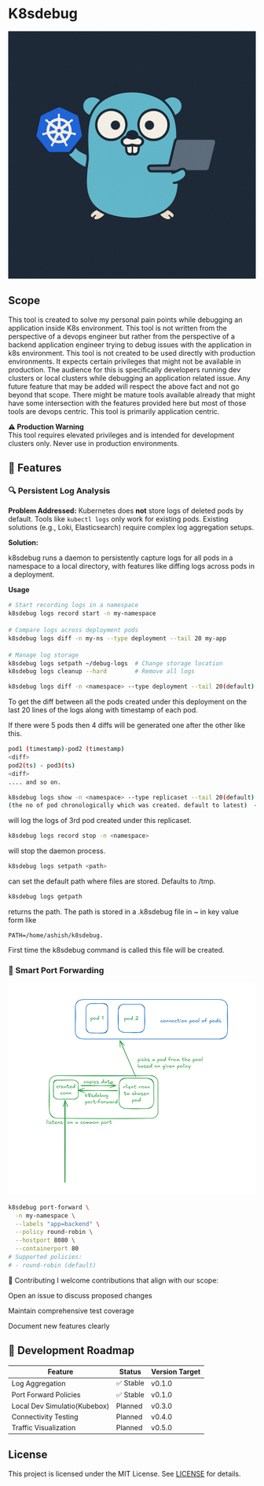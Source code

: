 # K8sdebug
![logo](./logo.png)
## Scope

This tool is created to solve my personal pain points while debugging an application inside K8s environment. This tool is not written from the perspective of a devops engineer but rather from the perspective of a backend application engineer trying to debug issues with the application in k8s environment. This tool is not created to be used directly with production environments. It expects certain privileges that might not be available in production. The audience for this is specifically developers running dev clusters or local clusters while debugging an application related issue. Any future feature that may be added will respect the above fact and not go beyond that scope. There might be mature tools available already that might have some intersection with the features provided here but most of those tools are devops centric. This tool is primarily application centric.

**⚠️ Production Warning**  
This tool requires elevated privileges and is intended for development clusters only. Never use in production environments.

## 🚀 Features

### 🔍 Persistent Log Analysis

**Problem Addressed:**
Kubernetes does **not** store logs of deleted pods by default. Tools like `kubectl logs` only work for existing pods. Existing solutions (e.g., Loki, Elasticsearch) require complex log aggregation setups.

**Solution:**

k8sdebug runs a daemon to persistently capture logs for all pods in a namespace to a local directory, with features like diffing logs across pods in a deployment.

**Usage**

```bash
# Start recording logs in a namespace
k8sdebug logs record start -n my-namespace

# Compare logs across deployment pods
k8sdebug logs diff -n my-ns --type deployment --tail 20 my-app

# Manage log storage
k8sdebug logs setpath ~/debug-logs  # Change storage location
k8sdebug logs cleanup --hard        # Remove all logs
```

``` bash
k8sdebug logs diff -n <namespace> --type deployment --tail 20(default) <name of deployment>
```

To get the diff between all the pods created under this deployment on the last 20 lines of the logs along with timestamp of each pod.

If there were 5 pods then 4 diffs will be generated one after the other like this.

```bash
pod1 (timestamp)-pod2 (timestamp)
<diff>
pod2(ts) - pod3(ts)
<diff>
.... and so on.
```

```bash
k8sdebug logs show -n <namespace> --type replicaset --tail 20(default) --index 3
(the no of pod chronologically which was created. default to latest)  <name of replicaset>
```

will log the logs of 3rd pod created under this replicaset.

```bash
k8sdebug logs record stop -n <namespace>
```

will stop the daemon process.

```bash
k8sdebug logs setpath <path>
```

can set the default path where files are stored. Defaults to /tmp.

```bash
k8sdebug logs getpath
```

returns the path. The path is stored in a .k8sdebug file in ~ in key value form like

```.env
PATH=/home/ashish/k8sdebug.
```

First time the k8sdebug command is called this file will be created.


### 🔄 Smart Port Forwarding
![arch](./archport.png)
```bash
k8sdebug port-forward \
  -n my-namespace \
  --labels "app=backend" \
  --policy round-robin \
  --hostport 8080 \
  --containerport 80
# Supported policies:
# - round-robin (default)

```
🤝 Contributing
I welcome contributions that align with our scope:

Open an issue to discuss proposed changes

Maintain comprehensive test coverage

Document new features clearly

## 📅 Development Roadmap

| Feature                | Status     | Version Target |
|------------------------|------------|----------------|
| Log Aggregation          | ✅ Stable  | v0.1.0         |
| Port Forward Policies  | ✅ Stable  | v0.1.0         |
| Local Dev Simulatio(Kubebox)   | Planned    | v0.3.0         |
| Connectivity Testing   | Planned | v0.4.0         |
| Traffic Visualization  | Planned    | v0.5.0         |

## License

This project is licensed under the MIT License. See [LICENSE](LICENSE) for details.
